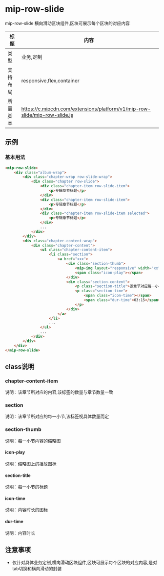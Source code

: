 # mip-row-slide
mip-row-slide 横向滑动区块组件,区块可展示每个区块的对应内容

标题|内容
----|----
类型|业务,定制
支持布局|responsive,flex,container
所需脚本|https://c.mipcdn.com/extensions/platform/v1/mip-row-slide/mip-row-slide.js

## 示例

### 基本用法
```html
<mip-row-slide>
    <div class="album-wrap">
        <div class="chapter-wrap row-slide-wrap">
            <div class="chapter row-slide">
                <div class="chapter-item row-slide-item">
                    <p>专辑章节标题</p>
                </div>
                <div class="chapter-item row-slide-item">
                    <p>专辑章节标题</p>
                </div>
                <div class="chapter-item row-slide-item selected">
                    <p>专辑章节标题</p>
                </div>
                ...
            </div>
        </div>
        <div class="chapter-content-wrap">
            <div class="chapter-content">
                <ul class="chapter-content-item">
                    <li class="section">
                        <a href="xxx">
                            <div class="section-thumb">
                                <mip-img layout="responsive" width="xx" height="xx" src="xxx"></mip-img>
                                <span class="icon-play"></span>
                            </div>
                            <div class="section-content">
                                <p class="section-title">该章节对应每一小节的标题</p>
                                <p class="section-time">
                                    <span class="icon-time"></span>
                                    <span class="dur-time">03:15</span>
                                </p>
                            </div>
                        </a>
                    </li>
                    ...
                </ul>
                ...
            </div>
        </div>
    </div>
</mip-row-slide>
``` 

## class说明       

### chapter-content-item
说明：该章节所对应的内容,该标签的数量与章节数量一致                                                                             

### section
说明：该章节所对应的每一小节,该标签视具体数量而定                                                                         

### section-thumb
说明：每一小节内容的缩略图                      

#### icon-play
说明：缩略图上的播放图标                            

#### section-title
说明：每一小节的标题                        

#### icon-time
说明：内容时长的图标        

#### dur-time
说明：内容时长            

## 注意事项  
- 仅针对具体业务定制,横向滑动区块组件,区块可展示每个区块的对应内容,是对tab切换和横向滑动的封装
